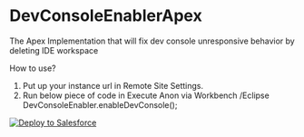 # DevConsoleEnablerApex
The Apex Implementation that will fix dev console unresponsive behavior by deleting IDE workspace

How to use?

1. Put up your instance url in Remote Site Settings. 
2. Run below piece of code in Execute Anon via Workbench /Eclipse
DevConsoleEnabler.enableDevConsole();



<a href="https://githubsfdeploy.herokuapp.com?owner=pranayjswl007&repo=DevConsoleEnablerApex">
  <img alt="Deploy to Salesforce"
       src="https://raw.githubusercontent.com/afawcett/githubsfdeploy/master/src/main/webapp/resources/img/deploy.png">
</a>

